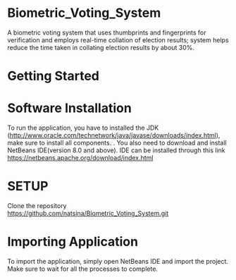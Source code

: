 # Biometric_Voting_System

A biometric voting system that uses thumbprints and fingerprints for verification and employs real-time collation of election results; system helps reduce the time taken in collating election results by about 30%.

# Getting Started

# Software Installation

To run the application, you have to installed the JDK (http://www.oracle.com/technetwork/java/javase/downloads/index.html), make sure to install all components. . You also need to download and install NetBeans IDE(version 8.0 and above). IDE can be installed through this link https://netbeans.apache.org/download/index.html

# SETUP

Clone the repository https://github.com/natsina/Biometric_Voting_System.git

# Importing Application

To import the application, simply open NetBeans IDE and import the project. Make sure to wait for all the processes to complete.

